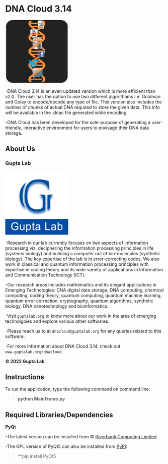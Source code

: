 # DNA Cloud 3.14

<p float="right">
<img src="DNA-cloud-3.14/DNA_icon-8.png" width="200">
</p>

-DNA Cloud 3.14 is an even updated version which is more efficient than v2.0. The user has the option to use two different algorithams i.e. Goldman and Golay to encode/decode any type of file. This version also includes the number of chunks of actual DNA required to store the given data. This info will be available in the .dnac file generated while encoding. 

-DNA Cloud has been developed for the sole-purpose of generating a user-friendly, interactive environment for users to envisage their DNA data storage.

## About Us

### Gupta Lab

<p float="left">
<img src="guptalablogo.jpg" width="200">
</p>

-Research in our lab currently focuses on two aspects of information processing viz. deciphering the information processing principles in life (systems biology) and building a computer out of bio-molecules (synthetic biology). The key expertise of the lab is in error-correcting codes. We also work in classical and quantum information processing principles with expertise in coding theory and its wide variety of applications in Information and Communication Technology (ICT). 

-Our research areas includes mathematics and its elegant applications in Emerging Technologies: DNA digital data storage, DNA computing, chemical computing, coding theory, quantum computing, quantum machine learning, quantum error correction, cryptography, quantum algorithms, synthetic biology, DNA nanotechnology and bioinformatics.

-Visit `guptalab.org` to know more about our work in the area of emerging technolgoies and explore various other softwares.

-Please reach us to at `dnacloud@guptalab.org` for any queries related to this software.

-For more information about DNA Cloud 3.14, check out `www.guptalab.org/dnacloud`       

**&copy; 2022 Gupta Lab**

## Instructions

To run the application, type the following command on command line:

> **python MainFrame.py**

## Required Libraries/Dependencies

**PyQt**

-The latest version can be installed from &copy; [Riverbank Computing Limited](https://www.riverbankcomputing.com/software/pyqt/)

-The GPL version of PyQt5 can also be installed from [PyPI](https://pypi.org/project/PyQt5/):
> **pip install PyOt5

